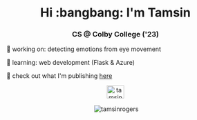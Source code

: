 <h1 align="center">Hi :bangbang: I'm Tamsin  </h1>
<h3 align="center">CS @ Colby College ('23) </h3>


🔭  working on: detecting emotions from eye movement

🌱  learning: web development (Flask & Azure)

💬  check out what I'm publishing [here](https://scholar.google.com/citations?user=wTO_xbkAAAAJ&hl=en)
 

<p align="center">
<a href="https://linkedin.com/in/tamsinrogers" target="blank"><img align="center" src="https://raw.githubusercontent.com/rahuldkjain/github-profile-readme-generator/master/src/images/icons/Social/linked-in-alt.svg" alt="tamsinrogers" height="30" width="40" /></a>
  
  
</p>


<p align = "center">&nbsp;<img align="center" src="https://github-readme-stats.vercel.app/api?username=tamsinrogers&show_icons=true&locale=en" alt="tamsinrogers" /></p>



<!--
**tamsinrogers/tamsinrogers** is a ✨ _special_ ✨ repository because its `README.md` (this file) appears on your GitHub profile.

Here are some ideas to get you started:

- 🔭 I’m currently working on ...
- 🌱 I’m currently learning ...
- 👯 I’m looking to collaborate on ...
- 🤔 I’m looking for help with ...
- 💬 Ask me about ...
- 📫 How to reach me: ...
- 😄 Pronouns: ...
- ⚡ Fun fact: ...
-->
